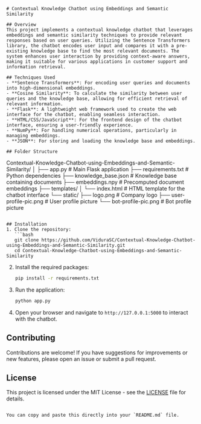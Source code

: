 ```
# Contextual Knowledge Chatbot using Embeddings and Semantic Similarity

## Overview
This project implements a contextual knowledge chatbot that leverages embeddings and semantic similarity techniques to provide relevant responses based on user queries. Utilizing the Sentence Transformers library, the chatbot encodes user input and compares it with a pre-existing knowledge base to find the most relevant documents. The system enhances user interaction by providing context-aware answers, making it suitable for various applications in customer support and information retrieval.

## Techniques Used
- **Sentence Transformers**: For encoding user queries and documents into high-dimensional embeddings.
- **Cosine Similarity**: To calculate the similarity between user queries and the knowledge base, allowing for efficient retrieval of relevant information.
- **Flask**: A lightweight web framework used to create the web interface for the chatbot, enabling seamless interaction.
- **HTML/CSS/JavaScript**: For the frontend design of the chatbot interface, ensuring a user-friendly experience.
- **NumPy**: For handling numerical operations, particularly in managing embeddings.
- **JSON**: For storing and loading the knowledge base and embeddings.

## Folder Structure
```
Contextual-Knowledge-Chatbot-using-Embeddings-and-Semantic-Similarity/
│
├── app.py                      # Main Flask application
├── requirements.txt            # Python dependencies
├── knowledge_base.json         # Knowledge base containing documents
├── embeddings.npy              # Precomputed document embeddings
├── templates/
│   └── index.html             # HTML template for the chatbot interface
└── static/
    ├── logo.png               # Company logo
    ├── user-profile-pic.png    # User profile picture
    └── bot-profile-pic.png     # Bot profile picture
```

## Installation
1. Clone the repository:
   ```bash
   git clone https://github.com/ViduraSC/Contextual-Knowledge-Chatbot-using-Embeddings-and-Semantic-Similarity.git
   cd Contextual-Knowledge-Chatbot-using-Embeddings-and-Semantic-Similarity
   ```

2. Install the required packages:
   ```bash
   pip install -r requirements.txt
   ```

3. Run the application:
   ```bash
   python app.py
   ```

4. Open your browser and navigate to `http://127.0.0.1:5000` to interact with the chatbot.

## Contributing
Contributions are welcome! If you have suggestions for improvements or new features, please open an issue or submit a pull request.

## License
This project is licensed under the MIT License - see the [LICENSE](LICENSE) file for details.
```

You can copy and paste this directly into your `README.md` file.
